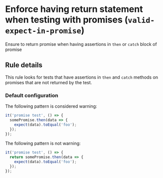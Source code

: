 # Enforce having return statement when testing with promises (`valid-expect-in-promise`)

Ensure to return promise when having assertions in `then` or `catch` block of
promise

## Rule details

This rule looks for tests that have assertions in `then` and `catch` methods on
promises that are not returned by the test.

### Default configuration

The following pattern is considered warning:

```js
it('promise test', () => {
  somePromise.then(data => {
    expect(data).toEqual('foo');
  });
});
```

The following pattern is not warning:

```js
it('promise test', () => {
  return somePromise.then(data => {
    expect(data).toEqual('foo');
  });
});
```
